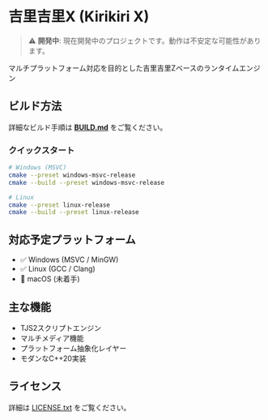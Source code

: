 # 吉里吉里X (Kirikiri X)

> ⚠️ **開発中**: 現在開発中のプロジェクトです。動作は不安定な可能性があります。

マルチプラットフォーム対応を目的とした吉里吉里Zベースのランタイムエンジン

## ビルド方法

詳細なビルド手順は **[BUILD.md](BUILD.md)** をご覧ください。

### クイックスタート

```bash
# Windows (MSVC)
cmake --preset windows-msvc-release
cmake --build --preset windows-msvc-release

# Linux
cmake --preset linux-release
cmake --build --preset linux-release
```

## 対応予定プラットフォーム

- ✅ Windows (MSVC / MinGW)
- ✅ Linux (GCC / Clang)
- 🚧 macOS (未着手)

## 主な機能

- TJS2スクリプトエンジン
- マルチメディア機能
- プラットフォーム抽象化レイヤー
- モダンなC++20実装

## ライセンス

詳細は [LICENSE.txt](LICENSE.txt) をご覧ください。